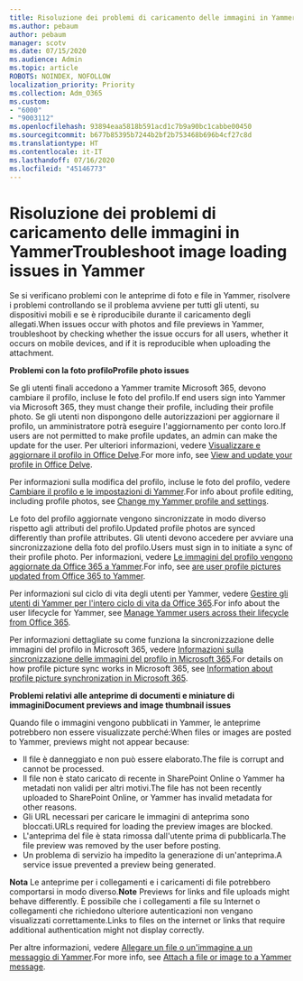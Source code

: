 ```yaml
---
title: Risoluzione dei problemi di caricamento delle immagini in Yammer
ms.author: pebaum
author: pebaum
manager: scotv
ms.date: 07/15/2020
ms.audience: Admin
ms.topic: article
ROBOTS: NOINDEX, NOFOLLOW
localization_priority: Priority
ms.collection: Adm_O365
ms.custom:
- "6000"
- "9003112"
ms.openlocfilehash: 93894eaa5818b591acd1c7b9a90bc1cabbe00450
ms.sourcegitcommit: b677b85395b7244b2bf2b753468b696b4cf27c8d
ms.translationtype: HT
ms.contentlocale: it-IT
ms.lasthandoff: 07/16/2020
ms.locfileid: "45146773"
---
```

# <a name="troubleshoot-image-loading-issues-in-yammer"></a><span data-ttu-id="76cd0-102">Risoluzione dei problemi di caricamento delle immagini in Yammer</span><span class="sxs-lookup"><span data-stu-id="76cd0-102">Troubleshoot image loading issues in Yammer</span></span>

<span data-ttu-id="76cd0-103">Se si verificano problemi con le anteprime di foto e file in Yammer, risolvere i problemi controllando se il problema avviene per tutti gli utenti, su dispositivi mobili e se è riproducibile durante il caricamento degli allegati.</span><span class="sxs-lookup"><span data-stu-id="76cd0-103">When issues occur with photos and file previews in Yammer, troubleshoot by checking whether the issue occurs for all users, whether it occurs on mobile devices, and if it is reproducible when uploading the attachment.</span></span>  

<span data-ttu-id="76cd0-104">**Problemi con la foto profilo**</span><span class="sxs-lookup"><span data-stu-id="76cd0-104">**Profile photo issues**</span></span>  

<span data-ttu-id="76cd0-105">Se gli utenti finali accedono a Yammer tramite Microsoft 365, devono cambiare il profilo, incluse le foto del profilo.</span><span class="sxs-lookup"><span data-stu-id="76cd0-105">If end users sign into Yammer via Microsoft 365, they must change their profile, including their profile photo.</span></span> <span data-ttu-id="76cd0-106">Se gli utenti non dispongono delle autorizzazioni per aggiornare il profilo, un amministratore potrà eseguire l'aggiornamento per conto loro.</span><span class="sxs-lookup"><span data-stu-id="76cd0-106">If users are not permitted to make profile updates, an admin can make the update for the user.</span></span> <span data-ttu-id="76cd0-107">Per ulteriori informazioni, vedere [Visualizzare e aggiornare il profilo in Office Delve](https://support.microsoft.com/office/view-and-update-your-profile-in-office-delve-4e84343b-eedf-45a1-aeb9-8627ccca14ba).</span><span class="sxs-lookup"><span data-stu-id="76cd0-107">For more info, see [View and update your profile in Office Delve](https://support.microsoft.com/office/view-and-update-your-profile-in-office-delve-4e84343b-eedf-45a1-aeb9-8627ccca14ba).</span></span>

<span data-ttu-id="76cd0-108">Per informazioni sulla modifica del profilo, incluse le foto del profilo, vedere [Cambiare il profilo e le impostazioni di Yammer](https://support.microsoft.com/office/classic-yammer-change-my-yammer-profile-and-settings-a3aeca0e-de34-4897-9b59-de6516542851).</span><span class="sxs-lookup"><span data-stu-id="76cd0-108">For info about profile editing, including profile photos, see [Change my Yammer profile and settings](https://support.microsoft.com/office/classic-yammer-change-my-yammer-profile-and-settings-a3aeca0e-de34-4897-9b59-de6516542851).</span></span> 

<span data-ttu-id="76cd0-109">Le foto del profilo aggiornate vengono sincronizzate in modo diverso rispetto agli attributi del profilo.</span><span class="sxs-lookup"><span data-stu-id="76cd0-109">Updated profile photos are synced differently than profile attributes.</span></span> <span data-ttu-id="76cd0-110">Gli utenti devono accedere per avviare una sincronizzazione della foto del profilo.</span><span class="sxs-lookup"><span data-stu-id="76cd0-110">Users must sign in to initiate a sync of their profile photo.</span></span> <span data-ttu-id="76cd0-111">Per informazioni, vedere [Le immagini del profilo vengono aggiornate da Office 365 a Yammer](https://docs.microsoft.com/yammer/manage-yammer-users/manage-users-across-their-lifecycle#q-are-user-profile-pictures-updated-from-office-365-to-yammer).</span><span class="sxs-lookup"><span data-stu-id="76cd0-111">For info, see [are user profile pictures updated from Office 365 to Yammer](https://docs.microsoft.com/yammer/manage-yammer-users/manage-users-across-their-lifecycle#q-are-user-profile-pictures-updated-from-office-365-to-yammer).</span></span>

<span data-ttu-id="76cd0-112">Per informazioni sul ciclo di vita degli utenti per Yammer, vedere [Gestire gli utenti di Yammer per l'intero ciclo di vita da Office 365](https://docs.microsoft.com/yammer/manage-yammer-users/manage-users-across-their-lifecycle).</span><span class="sxs-lookup"><span data-stu-id="76cd0-112">For info about the user lifecycle for Yammer, see [Manage Yammer users across their lifecycle from Office 365](https://docs.microsoft.com/yammer/manage-yammer-users/manage-users-across-their-lifecycle).</span></span>  

<span data-ttu-id="76cd0-113">Per informazioni dettagliate su come funziona la sincronizzazione delle immagini del profilo in Microsoft 365, vedere [Informazioni sulla sincronizzazione delle immagini del profilo in Microsoft 365](https://support.microsoft.com/office/information-about-profile-picture-synchronization-in-microsoft-365-20594d76-d054-4af4-a660-401133e3d48a).</span><span class="sxs-lookup"><span data-stu-id="76cd0-113">For details on how profile picture sync works in Microsoft 365, see [Information about profile picture synchronization in Microsoft 365](https://support.microsoft.com/office/information-about-profile-picture-synchronization-in-microsoft-365-20594d76-d054-4af4-a660-401133e3d48a).</span></span>  

<span data-ttu-id="76cd0-114">**Problemi relativi alle anteprime di documenti e miniature di immagini**</span><span class="sxs-lookup"><span data-stu-id="76cd0-114">**Document previews and image thumbnail issues**</span></span>  

<span data-ttu-id="76cd0-115">Quando file o immagini vengono pubblicati in Yammer, le anteprime potrebbero non essere visualizzate perché:</span><span class="sxs-lookup"><span data-stu-id="76cd0-115">When files or images are posted to Yammer, previews might not appear because:</span></span> 

- <span data-ttu-id="76cd0-116">Il file è danneggiato e non può essere elaborato.</span><span class="sxs-lookup"><span data-stu-id="76cd0-116">The file is corrupt and cannot be processed.</span></span>
- <span data-ttu-id="76cd0-117">Il file non è stato caricato di recente in SharePoint Online o Yammer ha metadati non validi per altri motivi.</span><span class="sxs-lookup"><span data-stu-id="76cd0-117">The file has not been recently uploaded to SharePoint Online, or Yammer has invalid metadata for other reasons.</span></span>
- <span data-ttu-id="76cd0-118">Gli URL necessari per caricare le immagini di anteprima sono bloccati.</span><span class="sxs-lookup"><span data-stu-id="76cd0-118">URLs required for loading the preview images are blocked.</span></span>
- <span data-ttu-id="76cd0-119">L'anteprima del file è stata rimossa dall'utente prima di pubblicarla.</span><span class="sxs-lookup"><span data-stu-id="76cd0-119">The file preview was removed by the user before posting.</span></span>
- <span data-ttu-id="76cd0-120">Un problema di servizio ha impedito la generazione di un'anteprima.</span><span class="sxs-lookup"><span data-stu-id="76cd0-120">A service issue prevented a preview being generated.</span></span>

<span data-ttu-id="76cd0-121">**Nota** Le anteprime per i collegamenti e i caricamenti di file potrebbero comportarsi in modo diverso.</span><span class="sxs-lookup"><span data-stu-id="76cd0-121">**Note** Previews for links and file uploads might behave differently.</span></span> <span data-ttu-id="76cd0-122">È possibile che i collegamenti a file su Internet o collegamenti che richiedono ulteriore autenticazioni non vengano visualizzati correttamente.</span><span class="sxs-lookup"><span data-stu-id="76cd0-122">Links to files on the internet or links that require additional authentication might not display correctly.</span></span>

<span data-ttu-id="76cd0-123">Per altre informazioni, vedere [Allegare un file o un'immagine a un messaggio di Yammer](https://support.microsoft.com/office/attach-a-file-or-image-to-a-yammer-message-f576d4d1-ad66-4ce4-9c43-46cf75978dbf).</span><span class="sxs-lookup"><span data-stu-id="76cd0-123">For more info, see [Attach a file or image to a Yammer message](https://support.microsoft.com/office/attach-a-file-or-image-to-a-yammer-message-f576d4d1-ad66-4ce4-9c43-46cf75978dbf).</span></span> 